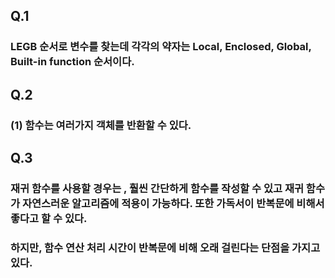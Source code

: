 ## Q.1 
### LEGB 순서로 변수를 찾는데 각각의 약자는 Local, Enclosed, Global, Built-in function 순서이다.



## Q.2
### (1) 함수는 여러가지 객체를 반환할 수 있다. 



## Q.3 
### 재귀 함수를 사용할 경우는 , 훨씬 간단하게 함수를 작성할 수 있고 재귀 함수가 자연스러운 알고리즘에 적용이 가능하다. 또한 가독서이 반복문에 비해서 좋다고 할 수 있다.
### 하지만, 함수 연산 처리 시간이 반복문에 비해 오래 걸린다는 단점을 가지고 있다. 